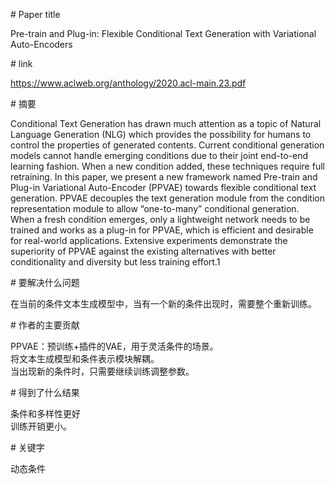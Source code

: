 # Paper title

Pre-train and Plug-in: Flexible Conditional Text Generation with Variational Auto-Encoders

# link

https://www.aclweb.org/anthology/2020.acl-main.23.pdf

# 摘要

Conditional Text Generation has drawn much attention as a topic of Natural Language Generation (NLG) which provides the possibility for humans to control the properties of generated contents. Current conditional generation models cannot handle emerging conditions due to their joint end-to-end learning fashion. When a new condition added, these techniques require full retraining. In this paper, we present a new framework named Pre-train and Plug-in Variational Auto-Encoder (PPVAE) towards flexible conditional text generation. PPVAE decouples the text generation module from the condition representation module to allow “one-to-many” conditional generation. When a fresh condition emerges, only a lightweight network needs to be trained and works as a plug-in for PPVAE, which is efficient and desirable for real-world applications. Extensive experiments demonstrate the superiority of PPVAE against the existing alternatives with better conditionality and diversity but less training effort.1

# 要解决什么问题

在当前的条件文本生成模型中，当有一个新的条件出现时，需要整个重新训练。  

# 作者的主要贡献

PPVAE：预训练+插件的VAE，用于灵活条件的场景。  
将文本生成模型和条件表示模块解耦。  
当出现新的条件时，只需要继续训练调整参数。

# 得到了什么结果

条件和多样性更好  
训练开销更小。  

# 关键字

动态条件